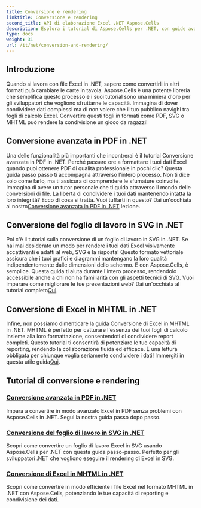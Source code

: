 ```yaml
---
title: Conversione e rendering
linktitle: Conversione e rendering
second_title: API di elaborazione Excel .NET Aspose.Cells
description: Esplora i tutorial di Aspose.Cells per .NET, con guide avanzate su come convertire e visualizzare senza problemi file Excel in diversi formati.
type: docs
weight: 31
url: /it/net/conversion-and-rendering/
---
```

## Introduzione

Quando si lavora con file Excel in .NET, sapere come convertirli in altri formati può cambiare le carte in tavola. Aspose.Cells è una potente libreria che semplifica questo processo e i suoi tutorial sono una miniera d'oro per gli sviluppatori che vogliono sfruttarne le capacità. Immagina di dover condividere dati complessi ma di non volere che il tuo pubblico navighi tra fogli di calcolo Excel. Convertire questi fogli in formati come PDF, SVG o MHTML può rendere la condivisione un gioco da ragazzi! 

## Conversione avanzata in PDF in .NET

Una delle funzionalità più importanti che incontrerai è il tutorial Conversione avanzata in PDF in .NET. Perché passare ore a formattare i tuoi dati Excel quando puoi ottenere PDF di qualità professionale in pochi clic? Questa guida passo passo ti accompagna attraverso l'intero processo. Non ti dice solo come farlo, ma ti assicura di comprendere le sfumature coinvolte. Immagina di avere un tutor personale che ti guida attraverso il mondo delle conversioni di file. La libertà di condividere i tuoi dati mantenendo intatta la loro integrità? Ecco di cosa si tratta. Vuoi tuffarti in questo? Dai un'occhiata al nostro[Conversione avanzata in PDF in .NET](./advanced-conversion-to-pdf/) lezione.

## Conversione del foglio di lavoro in SVG in .NET

Poi c'è il tutorial sulla conversione di un foglio di lavoro in SVG in .NET. Se hai mai desiderato un modo per rendere i tuoi dati Excel visivamente accattivanti e adatti al web, SVG è la risposta! Questo formato vettoriale assicura che i tuoi grafici e diagrammi mantengano la loro qualità indipendentemente dalle dimensioni dello schermo. E con Aspose.Cells, è semplice. Questa guida ti aiuta durante l'intero processo, rendendolo accessibile anche a chi non ha familiarità con gli aspetti tecnici di SVG. Vuoi imparare come migliorare le tue presentazioni web? Dai un'occhiata al tutorial completo[Qui](./converting-worksheet-to-svg/).

## Conversione di Excel in MHTML in .NET

 Infine, non possiamo dimenticare la guida Conversione di Excel in MHTML in .NET. MHTML è perfetto per catturare l'essenza dei tuoi fogli di calcolo insieme alla loro formattazione, consentendoti di condividere report completi. Questo tutorial ti consentirà di potenziare le tue capacità di reporting, rendendo la collaborazione fluida ed efficace. È una lettura obbligata per chiunque voglia seriamente condividere i dati! Immergiti in questa utile guida[Qui](./converting-excel-to-mhtml/).

## Tutorial di conversione e rendering
### [Conversione avanzata in PDF in .NET](./advanced-conversion-to-pdf/)
Impara a convertire in modo avanzato Excel in PDF senza problemi con Aspose.Cells in .NET. Segui la nostra guida passo dopo passo.
### [Conversione del foglio di lavoro in SVG in .NET](./converting-worksheet-to-svg/)
Scopri come convertire un foglio di lavoro Excel in SVG usando Aspose.Cells per .NET con questa guida passo-passo. Perfetto per gli sviluppatori .NET che vogliono eseguire il rendering di Excel in SVG.
### [Conversione di Excel in MHTML in .NET](./converting-excel-to-mhtml/)
Scopri come convertire in modo efficiente i file Excel nel formato MHTML in .NET con Aspose.Cells, potenziando le tue capacità di reporting e condivisione dei dati.